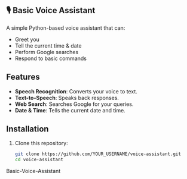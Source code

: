 ## 🎙️ Basic Voice Assistant

A simple Python-based voice assistant that can:
- Greet you
- Tell the current time & date
- Perform Google searches
- Respond to basic commands

## Features
- **Speech Recognition**: Converts your voice to text.
- **Text-to-Speech**: Speaks back responses.
- **Web Search**: Searches Google for your queries.
- **Date & Time**: Tells the current date and time.

## Installation
1. Clone this repository:
   ```bash
   git clone https://github.com/YOUR_USERNAME/voice-assistant.git
   cd voice-assistant
 Basic-Voice-Assistant
